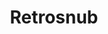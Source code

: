 ---
title: Retrosnub
link: http://www.retrosnub.co.uk/
logo: retrosnub.svg

# Events sponsored denoted by `<hackday>` and sponsorship amount/resource
events:
  05-cambridge: "Networking, virtual server credits, and video streaming"
  10-london: "VPS hosting as a prize"
---